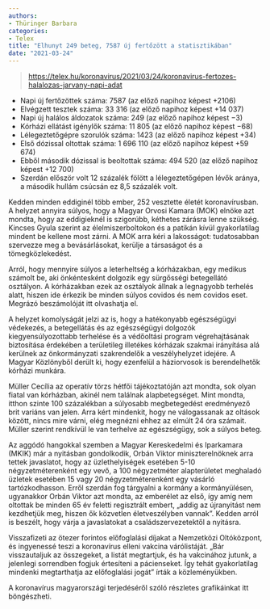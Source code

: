 ```yaml
---
authors:
- Thüringer Barbara
categories:
- Telex
title: "Elhunyt 249 beteg, 7587 új fertőzött a statisztikában"
date: "2021-03-24"
---
```


> https://telex.hu/koronavirus/2021/03/24/koronavirus-fertozes-halalozas-jarvany-napi-adat

- Napi új fertőzöttek száma: 7587 (az előző napihoz képest +2106)
- Elvégzett tesztek száma: 33 316 (az előző napihoz képest +14 037)
- Napi új halálos áldozatok száma: 249 (az előző napihoz képest −3)
- Kórházi ellátást igénylők száma: 11 805 (az előző napihoz képest −68)
- Lélegeztetőgépre szorulók száma: 1423 (az előző napihoz képest +34)
- Első dózissal oltottak száma: 1 696 110 (az előző napihoz képest +59 674)
- Ebből második dózissal is beoltottak száma: 494 520 (az előző napihoz képest +12 700)
- Szerdán először volt 12 százalék fölött a lélegeztetőgépen lévők aránya, a második hullám csúcsán ez 8,5 százalék volt.

Kedden minden eddiginél több ember, 252 vesztette életét koronavírusban. A helyzet annyira súlyos, hogy a Magyar Orvosi Kamara (MOK) elnöke azt mondta, hogy az eddigieknél is szigorúbb, kéthetes zárásra lenne szükség. Kincses Gyula szerint az élelmiszerboltokon és a patikán kívül gyakorlatilag mindent be kellene most zárni. A MOK arra kéri a lakosságot: tudatosabban szervezze meg a bevásárlásokat, kerülje a társaságot és a tömegközlekedést.


Arról, hogy mennyire súlyos a leterheltség a kórházakban, egy medikus számolt be, aki önkéntesként dolgozik egy sürgősségi betegellátó osztályon. A kórházakban ezek az osztályok állnak a legnagyobb terhelés alatt, hiszen ide érkezik be minden súlyos covidos és nem covidos eset. Megrázó beszámolóját itt olvashatja el.

A helyzet komolyságát jelzi az is, hogy a hatékonyabb egészségügyi védekezés, a betegellátás és az egészségügyi dolgozók kiegyensúlyozottabb terhelése és a védőoltási program végrehajtásának biztosítása érdekében a területileg illetékes kórházak szakmai irányítása alá kerülnek az önkormányzati szakrendelők a veszélyhelyzet idejére. A Magyar Közlönyből derült ki, hogy ezenfelül a háziorvosok is berendelhetők kórházi munkára.


Müller Cecília az operatív törzs hétfői tájékoztatóján azt mondta, sok olyan fiatal van kórházban, akinél nem találnak alapbetegséget. Mint mondta, itthon szinte 100 százalékban a súlyosabb megbetegedést eredményező brit variáns van jelen. Arra kért mindenkit, hogy ne válogassanak az oltások között, nincs mire várni, elég megnézni ehhez az elmúlt 24 óra számait. Müller szerint rendkívül le van terhelve az egészségügy, sok a súlyos beteg.

Az aggódó hangokkal szemben a Magyar Kereskedelmi és Iparkamara (MKIK) már a nyitásban gondolkodik, Orbán Viktor miniszterelnöknek arra tettek javaslatot, hogy az üzlethelyiségek esetében 5-10 négyzetméterenként egy vevő, a 100 négyzetméter alapterületet meghaladó üzletek esetében 15 vagy 20 négyzetméterenként egy vásárló tartózkodhasson. Erről szerdán fog tárgyalni a kormány a kormányülésen, ugyanakkor Orbán Viktor azt mondta, az emberélet az első, így amíg nem oltottak be minden 65 év feletti regisztrált embert, „addig az újranyitást nem kezdhetjük meg, hiszen ők közvetlen életveszélyben vannak”. Kedden arról is beszélt, hogy várja a javaslatokat a családszervezetektől a nyitásra.


Visszafizeti az ötezer forintos előfoglalási díjakat a Nemzetközi Oltóközpont, és ingyenessé teszi a koronavírus elleni vakcina várólistáját. „Bár visszautaljuk az összegeket, a listát megtartjuk, és ha vakcinához jutunk, a jelenlegi sorrendben fogjuk értesíteni a pácienseket. Így tehát gyakorlatilag mindenki megtarthatja az előfoglalási jogát”  írták a közleményükben.

A koronavírus magyarországi terjedéséről szóló részletes grafikáinkat itt böngészheti.
